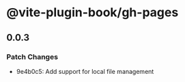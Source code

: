 # @vite-plugin-book/gh-pages

## 0.0.3

### Patch Changes

-   9e4b0c5: Add support for local file management
